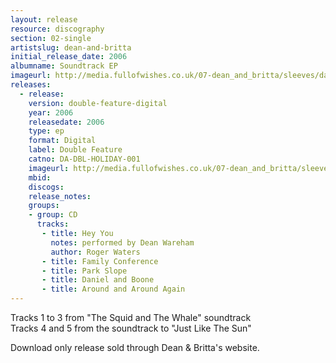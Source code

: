 ```yaml
---
layout: release
resource: discography
section: 02-single
artistslug: dean-and-britta
initial_release_date: 2006
albumname: Soundtrack EP
imageurl: http://media.fullofwishes.co.uk/07-dean_and_britta/sleeves/dab_soundtrack.jpg
releases:
  - release: 
    version: double-feature-digital
    year: 2006
    releasedate: 2006
    type: ep
    format: Digital
    label: Double Feature
    catno: DA-DBL-HOLIDAY-001
    imageurl: http://media.fullofwishes.co.uk/07-dean_and_britta/sleeves/dab_soundtrack.jpg
    mbid: 
    discogs: 
    release_notes:
    groups:
    - group: CD
      tracks:
       - title: Hey You 
         notes: performed by Dean Wareham
         author: Roger Waters
       - title: Family Conference
       - title: Park Slope
       - title: Daniel and Boone
       - title: Around and Around Again
---
```

Tracks 1 to 3 from "The Squid and The Whale" soundtrack  
Tracks 4 and 5 from the soundtrack to "Just Like The Sun"

Download only release sold through Dean & Britta's website.